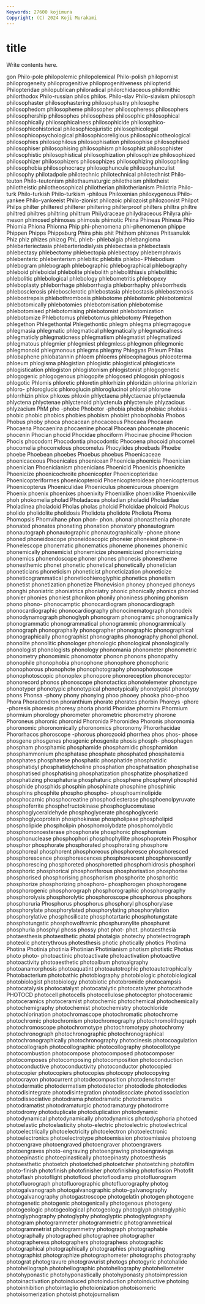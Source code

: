 ```yaml
---
Keywords: 27600 kojimura
Copyright: (C) 2024 Koji Murakami
---
```


# title

Write contents here.



gon Philo-pole philopolemic philopolemical Philo-polish philopornist philoprogeneity philoprogenitive philoprogenitiveness philopterid
Philopteridae philopublican philoradical philorchidaceous philornithic philorthodox Philo-russian philos philos. Philo-slav
Philo-slavism philosoph philosophaster philosophastering philosophastry philosophe philosophedom philosopheme philosopher philosopheress
philosophers philosophership philosophes philosophess philosophic philosophical philosophically philosophicalness philosophicide philosophico-
philosophicohistorical philosophicojuristic philosophicolegal philosophicopsychological philosophicoreligious philosophicotheological philosophies philosophilous philosophisation philosophise
philosophised philosophiser philosophising philosophism philosophist philosophister philosophistic philosophistical philosophization philosophize
philosophized philosophizer philosophizers philosophizes philosophizing philosophling philosophobia philosophocracy philosophuncule philosophunculist
philosophy philotadpole philotechnic philotechnical philotechnist Philo-teuton Philo-teutonism philothaumaturgic philotheism philotheist
philotheistic philotheosophical philotherian philotherianism Philotria Philo-turk Philo-turkish Philo-turkism -philous Philoxenian
philoxygenous Philo-yankee Philo-yankeeist Philo-zionist philozoic philozoist philozoonist Philpot Philps philter
philtered philterer philtering philterproof philters philtra philtre philtred philtres philtring
philtrum Philydraceae philydraceous Philyra phi-meson phimosed phimoses phimosis phimotic Phina
Phineas Phineus Phio Phiomia Phiona Phionna Phip phi-phenomena phi-phenomenon phippe
Phippen Phipps Phippsburg Phira phis phit Phithom phitones Phitsanulok Phiz
phiz phizes phizog PhL phleb- phlebalgia phlebangioma phlebarteriectasia phlebarteriodialysis phlebectasia
phlebectasis phlebectasy phlebectomy phlebectopia phlebectopy phlebemphraxis phlebenteric phlebenterism phlebitic phlebitis
phlebo- Phlebodium phlebogram phlebograph phlebographic phlebographical phlebography phleboid phleboidal phlebolite
phlebolith phlebolithiasis phlebolithic phlebolitic phlebological phlebology phlebometritis phlebopexy phleboplasty phleborrhage
phleborrhagia phleborrhaphy phleborrhexis phlebosclerosis phlebosclerotic phlebostasia phlebostasis phlebostenosis phlebostrepsis phlebothrombosis
phlebotome phlebotomic phlebotomical phlebotomically phlebotomies phlebotomisation phlebotomise phlebotomised phlebotomising phlebotomist
phlebotomization phlebotomize Phlebotomus phlebotomus phlebotomy Phlegethon phlegethon Phlegethontal Phlegethontic phlegm
phlegma phlegmagogue phlegmasia phlegmatic phlegmatical phlegmatically phlegmaticalness phlegmaticly phlegmaticness phlegmatism
phlegmatist phlegmatized phlegmatous phlegmier phlegmiest phlegmless phlegmon phlegmonic phlegmonoid phlegmonous
phlegms phlegmy Phlegyas Phleum Phlias phlobaphene phlobatannin phloem phloems phloeophagous
phloeoterma phloeum phlogisma phlogistian phlogistic phlogistical phlogisticate phlogistication phlogiston phlogistonism
phlogistonist phlogogenetic phlogogenic phlogogenous phlogopite phlogosed phlogosin phlogosis phlogotic Phlomis
phloretic phloretin phlorhizin phloridzin phlorina phlorizin phloro- phloroglucic phloroglucin phloroglucinol
phlorol phlorone phlorrhizin phlox phloxes phloxin phlyctaena phlyctaenae phlyctaenula phlyctena
phlyctenae phlyctenoid phlyctenula phlyctenule phlyzacious phlyzacium PhM pho -phobe Phobetor
-phobia phobia phobiac phobias -phobic phobic phobics phobies phobism phobist
phobophobia Phobos Phobus phoby phoca phocacean phocaceous Phocaea Phocaean Phocaena
Phocaenina phocaenine phocal Phocean phocenate phocenic phocenin Phocian phocid Phocidae
phociform Phocinae phocine Phocion Phocis phocodont Phocodontia phocodontic Phocoena phocoid
phocomeli phocomelia phocomelous phocomelus Phocylides phoebads Phoebe phoebe Phoebean phoebes
Phoebus phoebus Phoenicaceae phoenicaceous Phoenicales phoenicean Phoenicia phoenicia Phoenician phoenician
Phoenicianism phoenicians Phoenicid Phoenicis phoenicite Phoenicize phoenicochroite phoenicopter Phoenicopteridae Phoenicopteriformes
phoenicopteroid Phoenicopteroideae phoenicopterous Phoenicopterus Phoeniculidae Phoeniculus phoenicurous phoenigm Phoenix phoenix
phoenixes phoenixity Phoenixlike phoenixlike Phoenixville phoh phokomelia pholad Pholadacea pholadian
pholadid Pholadidae Pholadinea pholadoid Pholas pholas pholcid Pholcidae pholcoid Pholcus
pholido pholidolite pholidosis Pholidota pholidote Pholiota Phoma Phomopsis Phomvihane phon
phon- phon. phonal phonasthenia phonate phonated phonates phonating phonation phonatory
phonautogram phonautograph phonautographic phonautographically -phone phone phoned phoneidoscope phoneidoscopic phoneier
phoneiest phone-in Phonelescope phonematic phonematics phoneme phonemes phonemic phonemically phonemicist
phonemicize phonemicized phonemicizing phonemics phonendoscope phoner phones phonesis phonestheme phonesthemic
phonet phonetic phonetical phonetically phonetician phoneticians phoneticism phoneticist phoneticization phoneticize
phoneticogrammatical phoneticohieroglyphic phonetics phonetism phonetist phonetization phonetize Phonevision phoney phoneyed
phoneys phonghi phoniatric phoniatrics phoniatry phonic phonically phonics phonied phonier
phonies phoniest phonikon phonily phoniness phoning phonism phono phono- phonocamptic
phonocardiogram phonocardiograph phonocardiographic phonocardiography phonocinematograph phonodeik phonodynamograph phonoglyph phonogram phonogramic
phonogramically phonogrammatic phonogrammatical phonogrammic phonogrammically phonograph phonographally phonographer phonographic phonographical
phonographically phonographist phonographs phonography phonol phonol. phonolite phonolitic phonologer phonologic
phonological phonologically phonologist phonologists phonology phonomania phonometer phonometric phonometry phonomimic
phonomotor phonon phonons phonopathy phonophile phonophobia phonophone phonophore phonophoric phonophorous
phonophote phonophotography phonophotoscope phonophotoscopic phonoplex phonopore phonoreception phonoreceptor phonorecord phonos
phonoscope phonotactics phonotelemeter phonotype phonotyper phonotypic phonotypical phonotypically phonotypist phonotypy
phons Phonsa -phony phony phonying phoo phooey phooka phoo-phoo Phora
Phoradendron phoranthium phorate phorates phorbin Phorcys -phore -phoresis phoresis phoresy
phoria phorid Phoridae phorminx Phormium phormium phorology phorometer phorometric phorometry
phorone Phoroneus phoronic phoronid Phoronida Phoronidea Phoronis phoronomia phoronomic phoronomically
phoronomics phoronomy Phororhacidae Phororhacos phoroscope -phorous phorozooid phorrhea phos phos-
phose phosgene phosgenes phosgenic phosgenite phosis phosph- phosphagen phospham phosphamic
phosphamide phosphamidic phosphamidon phosphammonium phosphatase phosphate phosphated phosphatemia phosphates phosphatese
phosphatic phosphatide phosphatidic phosphatidyl phosphatidylcholine phosphation phosphatisation phosphatise phosphatised phosphatising
phosphatization phosphatize phosphatized phosphatizing phosphaturia phosphaturic phosphene phosphenyl phosphid phosphide
phosphids phosphin phosphinate phosphine phosphinic phosphins phosphite phospho phospho- phosphoaminolipide
phosphocarnic phosphocreatine phosphodiesterase phosphoenolpyruvate phosphoferrite phosphofructokinase phosphoglucomutase phosphoglyceraldehyde phosphoglycerate phosphoglyceric
phosphoglycoprotein phosphokinase phospholipase phospholipid phospholipide phospholipin phosphomolybdate phosphomolybdic phosphomonoesterase phosphonate
phosphonic phosphonium phosphonuclease phosphophori phosphophyllite phosphoprotein Phosphor phosphor phosphorate phosphorated
phosphorating phosphore phosphoreal phosphorent phosphoreous phosphoresce phosphoresced phosphorescence phosphorescences phosphorescent
phosphorescently phosphorescing phosphoreted phosphoretted phosphorhidrosis phosphori phosphoric phosphorical phosphoriferous phosphorisation
phosphorise phosphorised phosphorising phosphorism phosphorite phosphoritic phosphorize phosphorizing phosphoro- phosphorogen
phosphorogene phosphorogenic phosphorograph phosphorographic phosphorography phosphorolysis phosphorolytic phosphoroscope phosphorous phosphors
phosphoruria Phosphorus phosphorus phosphoryl phosphorylase phosphorylate phosphorylated phosphorylating phosphorylation phosphorylative
phosphosilicate phosphotartaric phosphotungstate phosphotungstic phosphowolframic phosphuranylite phosphuret phosphuria phosphyl phoss
phossy phot phot- phot. photaesthesia photaesthesis photaesthetic photal photalgia photechy
photelectrograph photeolic photerythrous photesthesis photic photically photics Photima Photina Photinia
photinia Photinian Photinianism photism photistic Photius photo photo- photoactinic photoactivate
photoactivation photoactive photoactivity photoaesthetic photoalbum photoalgraphy photoanamorphosis photoaquatint photoautotrophic photoautotrophically
Photobacterium photobathic photobiography photobiologic photobiological photobiologist photobiology photobiotic photobromide photocampsis
photocatalysis photocatalyst photocatalytic photocatalyzer photocathode PHOTOCD photocell photocells photocellulose photoceptor
photoceramic photoceramics photoceramist photochemic photochemical photochemically photochemigraphy photochemist photochemistry photochloride
photochlorination photochromascope photochromatic photochrome photochromic photochromism photochromography photochromolithograph photochromoscope photochromotype
photochromotypy photochromy photochronograph photochronographic photochronographical photochronographically photochronography photocinesis photocoagulation photocollograph
photocollographic photocollography photocollotype photocombustion photocompose photocomposed photocomposer photocomposes photocomposing photocomposition
photoconduction photoconductive photoconductivity photoconductor photocopied photocopier photocopiers photocopies photocopy photocopying
photocrayon photocurrent photodecomposition photodensitometer photodermatic photodermatism photodetector photodiode photodiodes photodisintegrate
photodisintegration photodissociate photodissociation photodissociative photodrama photodramatic photodramatics photodramatist photodramaturgic photodramaturgy
photodrome photodromy photoduplicate photoduplication photodynamic photodynamical photodynamically photodynamics photodysphoria photoed
photoelastic photoelasticity photo-electric photoelectric photoelectrical photoelectrically photoelectricity photoelectron photoelectronic photoelectronics
photoelectrotype photoemission photoemissive photoeng photoengrave photoengraved photoengraver photoengravers photoengraves photo-engraving
photoengraving photoengravings photoepinastic photoepinastically photoepinasty photoesthesis photoesthetic photoetch photoetched photoetcher
photoetching photofilm photo-finish photofinish photofinisher photofinishing photofission Photofit photoflash photoflight
photoflood photofloodlamp photofluorogram photofluorograph photofluorographic photofluorography photog photogalvanograph photogalvanographic photo-galvanography
photogalvanography photogastroscope photogelatin photogen photogene photogenetic photogenic photogenically photogenous photogeny
photogeologic photogeological photogeology photoglyph photoglyphic photoglyphography photoglyphy photoglyptic photoglyptography photogram
photogrammeter photogrammetric photogrammetrical photogrammetrist photogrammetry photograph photographable photographally photographed photographee
photographer photographeress photographers photographess photographic photographical photographically photographies photographing photographist
photographize photographometer photographs photography photograt photogravure photogravurist photogs photogyric photohalide
photoheliograph photoheliographic photoheliography photoheliometer photohyponastic photohyponastically photohyponasty photoimpression photoinactivation photoinduced
photoinduction photoinductive photoing photoinhibition photointaglio photoionization photoisomeric photoisomerization photoist photojournalism
